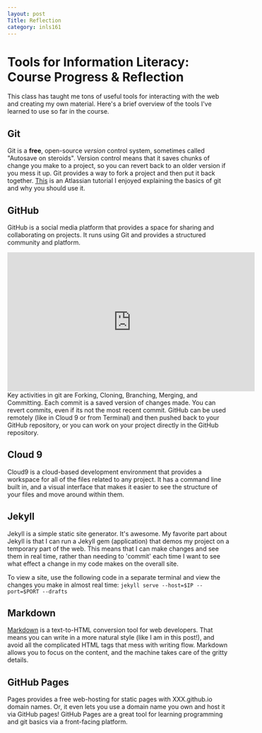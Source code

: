 ```yaml
---
layout: post
Title: Reflection
category: inls161
---
```


# Tools for Information Literacy: Course Progress & Reflection

This class has taught me tons of useful tools for interacting with the web and creating my own material. 
Here's a brief overview of the tools I've learned to use so far in the course. 

## Git

Git is a __free__, open-source _version_ control system, sometimes called "Autosave on steroids". 
Version control means that it saves chunks of change you make to a project, so you can revert back to an older version if you mess it up.
Git provides a way to fork a project and then put it back together. 
[This](https://www.atlassian.com/git/tutorials/what-is-git) is an Atlassian tutorial I enjoyed explaining the basics of git and why you should use it.

## GitHub

GitHub is a social media platform that provides a space for sharing and collaborating on projects. It runs using Git and provides a structured community and platform.
<iframe width="560" height="315" src="https://www.youtube.com/embed/VUaBfYCmJls?rel=0" frameborder="0" allowfullscreen></iframe>
Key activities in git are Forking, Cloning, Branching, Merging, and Committing. 
Each commit is a saved version of changes made. You can revert commits, even if its not the most recent commit. 
GitHub can be used remotely (like in Cloud 9 or from Terminal) and then pushed back to your GitHub repository, or you can work on your project directly in the GitHub repository.

## Cloud 9

Cloud9 is a cloud-based development environment that provides a workspace for all of the files related to any project. 
It has a command line built in, and a visual interface that makes it easier to see the structure of your files and move around within them.

## Jekyll

Jekyll is a simple static site generator. It's awesome. 
My favorite part about Jekyll is that I can run a Jekyll gem (application) that demos my project on a temporary part of the web. 
This means that I can make changes and see them in real time, rather than needing to 'commit' each time I want to see what effect a change in my code makes on the overall site.

To view a site, use the following code in a separate terminal and view the changes you make in almost real time: `jekyll serve --host=$IP --port=$PORT --drafts`

## Markdown

[Markdown](http://kirkstrobeck.github.io/whatismarkdown.com/) is a text-to-HTML conversion tool for web developers. 
That means you can write in a more natural style (like I am in this post!), and avoid all the complicated HTML tags that mess with writing flow.
Markdown allows you to focus on the content, and the machine takes care of the gritty details. 

## GitHub Pages

Pages provides a free web-hosting for static pages with XXX.github.io domain names. Or, it even lets you use a domain name you own and host it via GitHub pages! 
GitHub Pages are a great tool for learning programming and git basics via a front-facing platform.